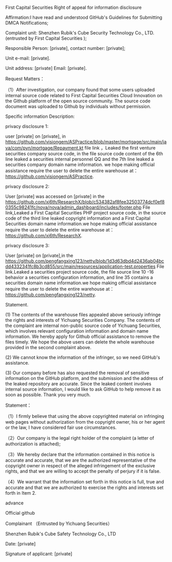 First Capital Securities Right of appeal for information disclosure

Affirmation:I have read and understood GitHub's Guidelines for Submitting DMCA Notifications;

Complaint unit: Shenzhen Rubik's Cube Security Technology Co., LTD. (entrusted by First Capital Securities );

Responsible Person: [private], contact number: [private];

Unit e-mail: [private].

Unit address: [private] Email: [private].

Request Matters：

（1）After investigation, our company found that some users uploaded internal source code related to First Capital Securities Cloud Innovation on the Github platform of the open source community. The source code document was uploaded to Github by individuals without permission.

 

Specific information Description:

privacy disclosure 1:

user [private] on [private], in https://github.com/visiongem/ASPractice/blob/master/mortgage/src/main/java/com/pyn/mortgage/Repayment.kt file link ，Leaked the first venture securities company source code, in the file source code content of the 6th line leaked a securities internal personnel QQ and the 7th line leaked a securities company domain name information. we hope making official assistance require the user to delete the entire warehouse at：https://github.com/visiongem/ASPractice.

 

privacy disclosure 2:

User [private] was accessed on [private] in the https://github.com/xi6th/ResearchX/blob/c534382af8fee32503774dcf0ef80355c98241fc/nova/nova/admin_dashboard/includes/footer.php File link,Leaked a First Capital Securities PHP project source code, in the source code of the third line leaked copyright information and a First Capital Securities domain name information.we hope making official assistance require the user to delete the entire warehouse at：https://github.com/xi6th/ResearchX.

 

privacy disclosure 3:

User [private] on [private],in the https://github.com/pengfangxing123/netty/blob/1d3d63dbd4d2436ab04bcdd4332341fc8b3cd855/src/main/resources/application-test.properties File link.Leaked a securities project source code, the file source line 10 -16 behavior a securities configuration information, and line 35 contains a securities domain name information.we hope making official assistance require the user to delete the entire warehouse at：https://github.com/pengfangxing123/netty.

 

Statement.

(1) The contents of the warehouse files appealed above seriously infringe the rights and interests of Yichuang Securities Company. The contents of the complaint are internal non-public source code of Yichuang Securities, which involves relevant configuration information and domain name information. We hereby apply for Github official assistance to remove the files timely. We hope the above users can delete the whole warehouse provided in the second complaint above.

(2) We cannot know the information of the infringer, so we need GitHub's assistance.

(3) Our company before has also requested the removal of sensitive information on the GitHub platform, and the submission and the address of the leaked repository are accurate. Since the leaked content involves internal source information, I would like to ask GitHub to help remove it as soon as possible. Thank you very much.

 

Statement：

（1）I firmly believe that using the above copyrighted material on infringing web pages without authorization from the copyright owner, his or her agent or the law, I have considered fair use circumstances.

（2）Our company is the legal right holder of the complaint (a letter of authorization is attached);

（3）We hereby declare that the information contained in this notice is accurate and accurate, that we are the authorized representative of the copyright owner in respect of the alleged infringement of the exclusive rights, and that we are willing to accept the penalty of perjury if it is false.

（4）We warrant that the information set forth in this notice is full, true and accurate and that we are authorized to exercise the rights and interests set forth in Item 2.

 

 

advance

Official github

 

Complainant （Entrusted by Yichuang Securities）

Shenzhen Rubik's Cube Safety Technology Co., LTD

Date: [private]

Signature of applicant: [private]
